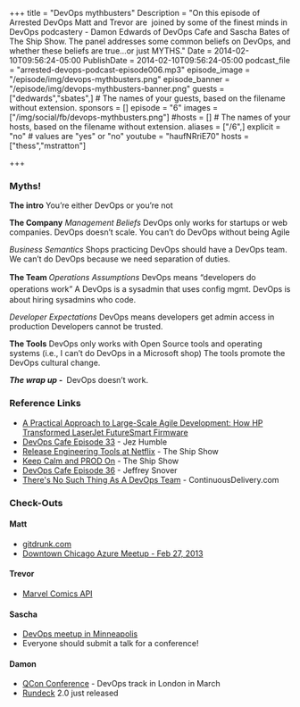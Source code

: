 +++
title = "DevOps mythbusters"
Description = "On this episode of Arrested DevOps Matt and Trevor are  joined by some of the finest minds in DevOps podcastery - Damon Edwards of DevOps Cafe and Sascha Bates of The Ship Show. The panel addresses some common beliefs on DevOps, and whether these beliefs are true...or just MYTHS."
Date = 2014-02-10T09:56:24-05:00
PublishDate = 2014-02-10T09:56:24-05:00
podcast_file = "arrested-devops-podcast-episode006.mp3"
episode_image = "/episode/img/devops-mythbusters.png"
episode_banner = "/episode/img/devops-mythbusters-banner.png"
guests = ["dedwards","sbates",] # The names of your guests, based on the filename without extension.
sponsors = []
episode = "6"
images = ["/img/social/fb/devops-mythbusters.png"]
#hosts = [] # The names of your hosts, based on the filename without extension.
aliases = ["/6",]
explicit = "no" # values are "yes" or "no"
youtube = "haufNRriE70"
hosts = ["thess","mstratton"]

+++
<h3>Myths!</h3>
<b>The intro</b>
You’re either DevOps or you’re not

<b>The Company</b>
<em>Management Beliefs</em><i>
</i>DevOps only works for startups or web companies.
DevOps doesn’t scale.
You can’t do DevOps without being Agile

<em>Business Semantics</em><i>
</i>Shops practicing DevOps should have a DevOps team.
We can’t do DevOps because we need separation of duties.<i>
</i>

<b>The Team
</b><i style="line-height: 1.5em;"><i>Operations Assumptions
</i></i><span style="line-height: 1.5em;">DevOps means “developers do operations work”
</span>A DevOps is a sysadmin that uses config mgmt.
DevOps is about hiring sysadmins who code.

<i> <i>Developer Expectations</i>
</i>DevOps means developers get admin access in production
Developers cannot be trusted.

<b>The Tools</b><i>
</i>DevOps only works with Open Source tools and operating systems (i.e., I can’t do DevOps in a Microsoft shop)<i>
</i>The tools promote the DevOps cultural change.

<i> <b>The wrap up - </b>
</i>DevOps doesn’t work.
<h3>Reference Links</h3>
<ul>
	<li><a href="http://www.amazon.com/gp/product/0321821726/ref=as_li_ss_tl?ie=UTF8&amp;camp=1789&amp;creative=390957&amp;creativeASIN=0321821726&amp;linkCode=as2&amp;tag=arrdev-20">A Practical Approach to Large-Scale Agile Development: How HP Transformed LaserJet FutureSmart Firmware</a></li>
	<li><a href="http://devopscafe.org/show/2012/9/26/devops-cafe-episode-33.html" target="_blank">DevOps Cafe Episode 33</a> - Jez Humble</li>
	<li><a href="http://theshipshow.com/2013/10/to-be-continued-release-engineering-tools-at-netflix/" target="_blank">Release Engineering Tools at Netflix</a> - The Ship Show</li>
	<li><a href="http://theshipshow.com/2013/08/keep-calm-and-prod-on/" target="_blank">Keep Calm and PROD On</a> - The Ship Show</li>
	<li><a href="http://devopscafe.org/show/2012/11/27/devops-cafe-episode-36.html" target="_blank">DevOps Cafe Episode 36</a> - Jeffrey Snover</li>
	<li><a href="http://continuousdelivery.com/2012/10/theres-no-such-thing-as-a-devops-team/" target="_blank">There's No Such Thing As A DevOps Team</a> - ContinuousDelivery.com</li>
</ul>
<h3>Check-Outs</h3>
<h4>Matt</h4>
<ul>
	<li><a href="http://gitdrunk.com">gitdrunk.com</a></li>
	<li><a href="http://www.meetup.com/Downtown-Chicago-Azure-Meet-Up/events/160731772/">Downtown Chicago Azure Meetup - Feb 27, 2013</a></li>
</ul>
<h4>Trevor</h4>
<ul>
	<li><a href="http://developer.marvel.com/">Marvel Comics API</a></li>
</ul>
<h4>Sascha</h4>
<ul>
	<li><a href="http://www.meetup.com/DevOps-Minneapolis/">DevOps meetup in Minneapolis</a></li>
	<li>Everyone should submit a talk for a conference!</li>
</ul>
<h4>Damon</h4>
<ul>
	<li><a href="http://qconlondon.com/">QCon Conference</a> - DevOps track in London in March</li>
	<li><a href="http://rundeck.org/">Rundeck</a> 2.0 just released</li>
</ul>
